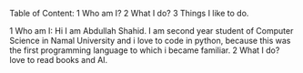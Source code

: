 Table of Content:
  1 Who am I?
  2 What I do?
  3 Things I like to do.
 
 
 
 1 Who am I:
  Hi I am Abdullah Shahid. I am second year student of Computer Science in Namal University and i love to code in python, because this was 
  the first programming language to which i became familiar. 
 2 What I do?
 love to read books and AI.
 
